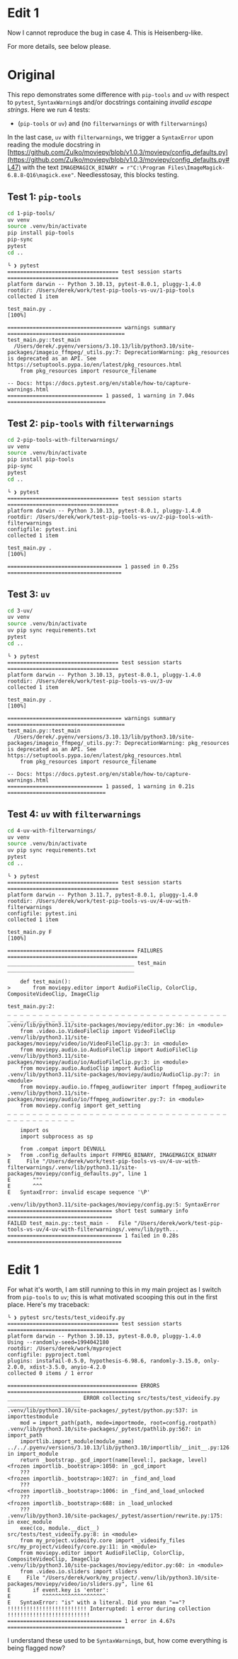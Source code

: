 # Edit 1

Now I cannot reproduce the bug in case 4. This is Heisenberg-like.

For more details, see below please.

# Original

This repo demonstrates some difference with `pip-tools` and `uv` with respect to
`pytest`, `SyntaxWarning`s and/or docstrings containing _invalid escape strings_. 
Here we run 4 tests:

- (`pip-tools` or `uv`) and (no `filterwarnings` or with `filterwarnings`)

In the last case, `uv` with `filterwarnings`, we trigger a `SyntaxError` upon
reading the module docstring in
[https://github.com/Zulko/moviepy/blob/v1.0.3/moviepy/config_defaults.py](https://github.com/Zulko/moviepy/blob/v1.0.3/moviepy/config_defaults.py#L47) 
with the text
`IMAGEMAGICK_BINARY = r"C:\Program Files\ImageMagick-6.8.8-Q16\magick.exe"`.
Needlesstosay, this blocks testing.

## Test 1: `pip-tools`

```bash
cd 1-pip-tools/
uv venv
source .venv/bin/activate
pip install pip-tools
pip-sync
pytest
cd ..
```

```console
└ ❯ pytest
=================================== test session starts ===================================
platform darwin -- Python 3.10.13, pytest-8.0.1, pluggy-1.4.0
rootdir: /Users/derek/work/test-pip-tools-vs-uv/1-pip-tools
collected 1 item

test_main.py .                                                                      [100%]

==================================== warnings summary =====================================
test_main.py::test_main
  /Users/derek/.pyenv/versions/3.10.13/lib/python3.10/site-packages/imageio_ffmpeg/_utils.py:7: DeprecationWarning: pkg_resources is deprecated as an API. See https://setuptools.pypa.io/en/latest/pkg_resources.html
    from pkg_resources import resource_filename

-- Docs: https://docs.pytest.org/en/stable/how-to/capture-warnings.html
============================== 1 passed, 1 warning in 7.04s ===============================
```

## Test 2: `pip-tools` with `filterwarnings`

```bash
cd 2-pip-tools-with-filterwarnings/
uv venv
source .venv/bin/activate
pip install pip-tools
pip-sync
pytest
cd ..
```

```console
└ ❯ pytest
=================================== test session starts ===================================
platform darwin -- Python 3.10.13, pytest-8.0.1, pluggy-1.4.0
rootdir: /Users/derek/work/test-pip-tools-vs-uv/2-pip-tools-with-filterwarnings
configfile: pytest.ini
collected 1 item

test_main.py .                                                                      [100%]

==================================== 1 passed in 0.25s ====================================
```

## Test 3: `uv`

```bash
cd 3-uv/
uv venv
source .venv/bin/activate
uv pip sync requirements.txt
pytest
cd ..
```

```console
└ ❯ pytest
=================================== test session starts ===================================
platform darwin -- Python 3.10.13, pytest-8.0.1, pluggy-1.4.0
rootdir: /Users/derek/work/test-pip-tools-vs-uv/3-uv
collected 1 item

test_main.py .                                                                      [100%]

==================================== warnings summary =====================================
test_main.py::test_main
  /Users/derek/.pyenv/versions/3.10.13/lib/python3.10/site-packages/imageio_ffmpeg/_utils.py:7: DeprecationWarning: pkg_resources is deprecated as an API. See https://setuptools.pypa.io/en/latest/pkg_resources.html
    from pkg_resources import resource_filename

-- Docs: https://docs.pytest.org/en/stable/how-to/capture-warnings.html
============================== 1 passed, 1 warning in 0.21s ===============================
```

## Test 4: `uv` with `filterwarnings`

```bash
cd 4-uv-with-filterwarnings/
uv venv
source .venv/bin/activate
uv pip sync requirements.txt
pytest
cd ..
```

```console
└ ❯ pytest
=================================== test session starts ===================================
platform darwin -- Python 3.11.7, pytest-8.0.1, pluggy-1.4.0
rootdir: /Users/derek/work/test-pip-tools-vs-uv/4-uv-with-filterwarnings
configfile: pytest.ini
collected 1 item

test_main.py F                                                                      [100%]

======================================== FAILURES =========================================
________________________________________ test_main ________________________________________

    def test_main():
>       from moviepy.editor import AudioFileClip, ColorClip, CompositeVideoClip, ImageClip

test_main.py:2:
_ _ _ _ _ _ _ _ _ _ _ _ _ _ _ _ _ _ _ _ _ _ _ _ _ _ _ _ _ _ _ _ _ _ _ _ _ _ _ _ _ _ _ _ _ _
.venv/lib/python3.11/site-packages/moviepy/editor.py:36: in <module>
    from .video.io.VideoFileClip import VideoFileClip
.venv/lib/python3.11/site-packages/moviepy/video/io/VideoFileClip.py:3: in <module>
    from moviepy.audio.io.AudioFileClip import AudioFileClip
.venv/lib/python3.11/site-packages/moviepy/audio/io/AudioFileClip.py:3: in <module>
    from moviepy.audio.AudioClip import AudioClip
.venv/lib/python3.11/site-packages/moviepy/audio/AudioClip.py:7: in <module>
    from moviepy.audio.io.ffmpeg_audiowriter import ffmpeg_audiowrite
.venv/lib/python3.11/site-packages/moviepy/audio/io/ffmpeg_audiowriter.py:7: in <module>
    from moviepy.config import get_setting
_ _ _ _ _ _ _ _ _ _ _ _ _ _ _ _ _ _ _ _ _ _ _ _ _ _ _ _ _ _ _ _ _ _ _ _ _ _ _ _ _ _ _ _ _ _

    import os
    import subprocess as sp

    from .compat import DEVNULL
>   from .config_defaults import FFMPEG_BINARY, IMAGEMAGICK_BINARY
E     File "/Users/derek/work/test-pip-tools-vs-uv/4-uv-with-filterwarnings/.venv/lib/python3.11/site-packages/moviepy/config_defaults.py", line 1
E       """
E       ^^^
E   SyntaxError: invalid escape sequence '\P'

.venv/lib/python3.11/site-packages/moviepy/config.py:5: SyntaxError
================================= short test summary info =================================
FAILED test_main.py::test_main -   File "/Users/derek/work/test-pip-tools-vs-uv/4-uv-with-filterwarnings/.venv/lib/pyth...
==================================== 1 failed in 0.28s ====================================
```


# Edit 1

For what it's worth, I am still running to this in my main project as I switch from `pip-tools` to `uv`; this is what motivated scooping this out in the first place. Here's my traceback:

```console
└ ❯ pytest src/tests/test_videoify.py
=================================== test session starts ===================================
platform darwin -- Python 3.10.13, pytest-8.0.0, pluggy-1.4.0
Using --randomly-seed=1994042180
rootdir: /Users/derek/work/myproject
configfile: pyproject.toml
plugins: instafail-0.5.0, hypothesis-6.98.6, randomly-3.15.0, only-2.0.0, xdist-3.5.0, anyio-4.2.0
collected 0 items / 1 error

========================================= ERRORS ==========================================
_______________________ ERROR collecting src/tests/test_videoify.py _______________________
.venv/lib/python3.10/site-packages/_pytest/python.py:537: in importtestmodule
    mod = import_path(path, mode=importmode, root=config.rootpath)
.venv/lib/python3.10/site-packages/_pytest/pathlib.py:567: in import_path
    importlib.import_module(module_name)
../../.pyenv/versions/3.10.13/lib/python3.10/importlib/__init__.py:126: in import_module
    return _bootstrap._gcd_import(name[level:], package, level)
<frozen importlib._bootstrap>:1050: in _gcd_import
    ???
<frozen importlib._bootstrap>:1027: in _find_and_load
    ???
<frozen importlib._bootstrap>:1006: in _find_and_load_unlocked
    ???
<frozen importlib._bootstrap>:688: in _load_unlocked
    ???
.venv/lib/python3.10/site-packages/_pytest/assertion/rewrite.py:175: in exec_module
    exec(co, module.__dict__)
src/tests/test_videoify.py:8: in <module>
    from my_project.videoify.core import _videoify_files
src/my_project/videoify/core.py:11: in <module>
    from moviepy.editor import AudioFileClip, ColorClip, CompositeVideoClip, ImageClip
.venv/lib/python3.10/site-packages/moviepy/editor.py:60: in <module>
    from .video.io.sliders import sliders
E     File "/Users/derek/work/my_project/.venv/lib/python3.10/site-packages/moviepy/video/io/sliders.py", line 61
E       if event.key is 'enter':
E          ^^^^^^^^^^^^^^^^^^^^
E   SyntaxError: "is" with a literal. Did you mean "=="?
!!!!!!!!!!!!!!!!!!!!!!!!! Interrupted: 1 error during collection !!!!!!!!!!!!!!!!!!!!!!!!!!
==================================== 1 error in 4.67s =====================================
```

I understand these used to be `SyntaxWarning`s, but, how come everything is being flagged now?
